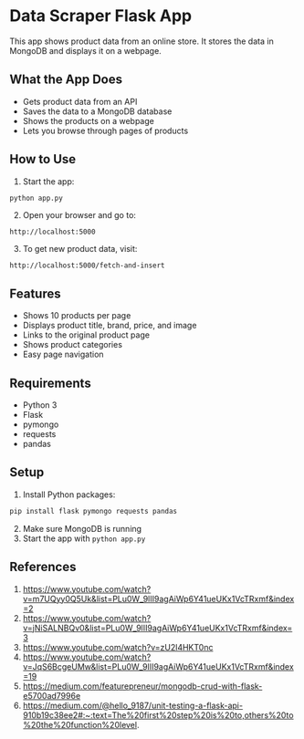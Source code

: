 # Data Scraper Flask App

This app shows product data from an online store. It stores the data in MongoDB and displays it on a webpage.

## What the App Does

- Gets product data from an API
- Saves the data to a MongoDB database
- Shows the products on a webpage
- Lets you browse through pages of products

## How to Use

1. Start the app:
```bash
python app.py
```

2. Open your browser and go to:
```
http://localhost:5000
```

3. To get new product data, visit:
```
http://localhost:5000/fetch-and-insert
```

## Features

- Shows 10 products per page
- Displays product title, brand, price, and image
- Links to the original product page
- Shows product categories
- Easy page navigation

## Requirements

- Python 3
- Flask
- pymongo
- requests
- pandas

## Setup

1. Install Python packages:
```bash
pip install flask pymongo requests pandas
```

2. Make sure MongoDB is running
3. Start the app with `python app.py`

## References
1. https://www.youtube.com/watch?v=m7UQyy0Q5Uk&list=PLu0W_9lII9agAiWp6Y41ueUKx1VcTRxmf&index=2
2. https://www.youtube.com/watch?v=jNiSALNBQv0&list=PLu0W_9lII9agAiWp6Y41ueUKx1VcTRxmf&index=3
3. https://www.youtube.com/watch?v=zU2l4HKT0nc
4. https://www.youtube.com/watch?v=JqS6BcgeUMw&list=PLu0W_9lII9agAiWp6Y41ueUKx1VcTRxmf&index=19
5. https://medium.com/featurepreneur/mongodb-crud-with-flask-e5700ad7996e
6. https://medium.com/@hello_9187/unit-testing-a-flask-api-910b19c38ee2#:~:text=The%20first%20step%20is%20to,others%20to%20the%20function%20level.